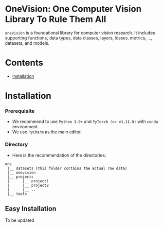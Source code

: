 OneVision: One Computer Vision Library To Rule Them All
=============================

`onevision` is a foundational library for computer vision research. 
It includes supporting functions, data types, data classes, layers, losses, 
metrics, ..., datasets, and models.


# Contents

- [Installation](#installation)


# Installation

### Prerequisite
- We recommend to use `Python 3.9+` and `PyTorch (>= v1.11.0)` with `conda` environment.
- We use `PyCharm` as the main editor.

### Directory

- Here is the recommendation of the directories:
```text
one
 |__ datasets (this folder contains the actual raw data)
 |__ onevision
 |__ projects
 |      |__ project1
 |      |__ project2
 |      |__ ..
 |__ tools
```

## Easy Installation

To be updated
